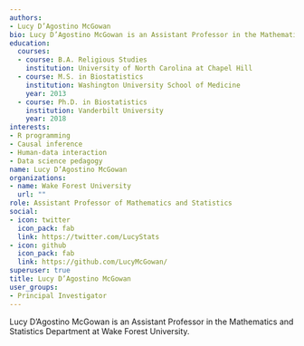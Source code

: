 ```yaml
---
authors:
- Lucy D’Agostino McGowan
bio: Lucy D’Agostino McGowan is an Assistant Professor in the Mathematics and Statistics Department at Wake Forest University.
education:
  courses:
  - course: B.A. Religious Studies
    institution: University of North Carolina at Chapel Hill
  - course: M.S. in Biostatistics
    institution: Washington University School of Medicine
    year: 2013
  - course: Ph.D. in Biostatistics
    institution: Vanderbilt University
    year: 2018
interests:
- R programming
- Causal inference
- Human-data interaction
- Data science pedagogy
name: Lucy D’Agostino McGowan
organizations:
- name: Wake Forest University
  url: ""
role: Assistant Professor of Mathematics and Statistics
social:
- icon: twitter
  icon_pack: fab
  link: https://twitter.com/LucyStats
- icon: github
  icon_pack: fab
  link: https://github.com/LucyMcGowan/
superuser: true
title: Lucy D’Agostino McGowan
user_groups:
- Principal Investigator
---
```


Lucy D’Agostino McGowan is an Assistant Professor in the Mathematics and Statistics Department at Wake Forest University. 
